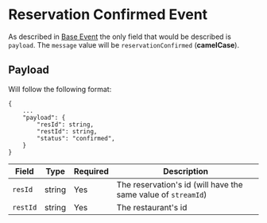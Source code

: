 # Reservation Confirmed Event
As described in [Base Event](../BASE_EVENT.md) the only field that would be described is `payload`. The `message` value will be `reservationConfirmed` (**camelCase**).

## Payload
Will follow the following format:
```
{
    ...
    "payload": {
        "resId": string,
        "restId": string,
        "status": "confirmed",
    }
}
```
| Field | Type | Required | Description |
| --- | --- | --- | --- |
| `resId` | string | Yes | The reservation's id (will have the same value of `streamId`) |
| `restId` | string | Yes | The restaurant's id |
